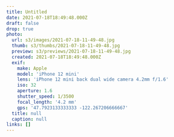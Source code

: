 ```yaml
---
title: Untitled
date: 2021-07-18T18:49:48.000Z
draft: false
drop: true
photo:
  url: s3/images/2021-07-18-11-49-48.jpg
  thumb: s3/thumbs/2021-07-18-11-49-48.jpg
  preview: s3/previews/2021-07-18-11-49-48.jpg
  created: 2021-07-18T18:49:48.000Z
  exif:
    make: Apple
    model: 'iPhone 12 mini'
    lens: 'iPhone 12 mini back dual wide camera 4.2mm f/1.6'
    iso: 32
    aperture: 1.6
    shutter_speed: 1/3500
    focal_length: '4.2 mm'
    gps: '47.7923133333333 -122.267206666667'
  title: null
  caption: null
links: []
---
```

